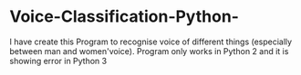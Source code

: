 # Voice-Classification-Python-
I have create this Program to recognise voice of different things (especially between man and women'voice).
Program only works in Python 2 and it is showing error in Python 3
